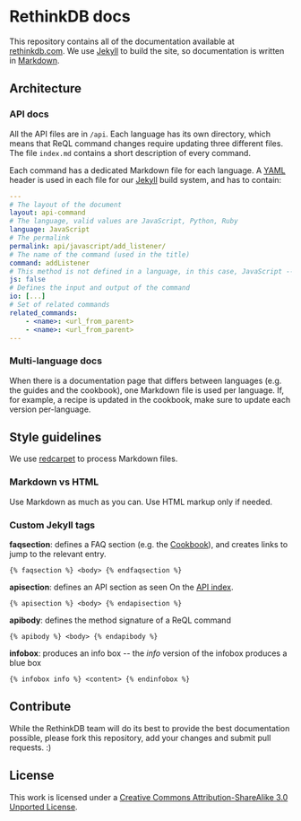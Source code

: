 # RethinkDB docs #

This repository contains all of the documentation available at [rethinkdb.com](http://www.rethinkdb.com). 
We use [Jekyll](http://jekyllrb.com/) to build the site, so documentation is written in [Markdown](http://whatismarkdown.com/).

## Architecture ##

### API docs ###
All the API files are in `/api`. Each language has its own directory, which means that ReQL command changes require updating three different files. The file `index.md` contains a short description of every command.

Each command has a dedicated Markdown file for each language. A [YAML](http://yaml.org/)
header is used in each file for our [Jekyll](http://jekyllrb.com/) build system, and has to contain:
```yaml
---
# The layout of the document
layout: api-command
# The language, valid values are JavaScript, Python, Ruby
language: JavaScript
# The permalink
permalink: api/javascript/add_listener/
# The name of the command (used in the title)
command: addListener
# This method is not defined in a language, in this case, JavaScript -- (valid keys are js, py, rb) -- optional
js: false
# Defines the input and output of the command
io: [...]
# Set of related commands
related_commands:
    - <name>: <url_from_parent>
    - <name>: <url_from_parent>
---
```

### Multi-language docs ###

When there is a documentation page that differs between languages (e.g. the guides and the cookbook), one Markdown 
file is used per language. If, for example, a recipe is updated in the cookbook, make sure to update each version per-language.

## Style guidelines ##
We use [redcarpet](https://github.com/vmg/redcarpet) to process Markdown files.


### Markdown vs HTML ###
Use Markdown as much as you can. Use HTML markup only if needed.

### Custom Jekyll tags ###
__faqsection__: defines a FAQ section (e.g. the [Cookbook](http://rethinkdb.com/docs/cookbook/javascript/)),
and creates links to jump to the relevant entry.
```
{% faqsection %} <body> {% endfaqsection %}
```


__apisection__: defines an API section as seen On the [API index](http://rethinkdb.com/api/javascript).
```
{% apisection %} <body> {% endapisection %}
```

__apibody__: defines the method signature of a ReQL command
```
{% apibody %} <body> {% endapibody %}
```

__infobox__: produces an info box -- the _info_ version of the infobox produces a blue box
```
{% infobox info %} <content> {% endinfobox %}
```

## Contribute ##

While the RethinkDB team will do its best to provide the best documentation possible, 
please fork this repository, add your changes and submit pull requests. :)

## License ##

This work is licensed under a [Creative Commons Attribution-ShareAlike 3.0 Unported License](http://creativecommons.org/licenses/by-sa/3.0/).




